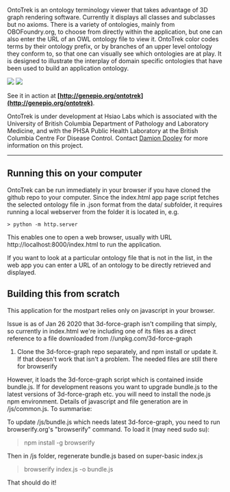 OntoTrek is an ontology terminology viewer that takes advantage of 3D graph rendering software. Currently it displays all classes and subclasses but no axioms. There is a variety of ontologies, mainly from OBOFoundry.org, to choose from directly within the application, but one can also enter the URL of an OWL ontology file to view it.  OntoTrek color codes terms by their ontology prefix, or by branches of an upper level ontology they conform to, so that one can visually see which ontologies are at play. It is designed to illustrate the interplay of domain specific ontologies that have been used to build an application ontology.

<img src="docs/images/bfo.png"/>

<img src="docs/images/bfo_eco.png"/>

See it in action at **[http://genepio.org/ontotrek](http://genepio.org/ontotrek)**.

OntoTrek is under development at Hsiao Labs which is associated with the University of British Columbia Department of Pathology and Laboratory Medicine, and with the PHSA Public Health Laboratory at the British Columbia Centre For Disease Control. Contact [Damion Dooley](mailto:damion.dooley@bccdc.ca) for more information on this project.

<hr />

## Running this on your computer

OntoTrek can be run immediately in your browser if you have cloned the github repo to your computer.  Since the index.html app page script fetches the selected ontology file in .json format from the data/ subfolder, it requires running a local webserver from the folder it is located in, e.g. 
    
    > python -m http.server

This enables one to open a web browser, usually with URL http://localhost:8000/index.html to run the application.

If you want to look at a particular ontology file that is not in the list, in the web app you can enter a URL of an ontology to be directly retrieved and displayed.

## Building this from scratch

This application for the mostpart relies only on javascript in your browser.  

Issue is as of Jan 26 2020 that 3d-force-graph isn't compiling that simply, so currently in index.html we're including one of its files as a direct reference to a file downloaded from //unpkg.com/3d-force-graph

1) Clone the 3d-force-graph repo separately, and npm install or update it.
If that doesn't work that isn't a problem. The needed files are still there for browserify

However, it loads the 3d-force-graph script which is contained inside bundle.js.  If for development reasons you want to upgrade bundle.js to the latest versions of 3d-force-graph etc. you will need to install the node.js npm environment.  Details of javascript and file generation are in /js/common.js. To summarise:

To update /js/bundle.js which needs latest 3d-force-graph, you need to run 
  browserify.org's "browserify" command. To load it (may need sudo su):

  > npm install -g browserify

Then in /js folder, regenerate bundle.js based on super-basic index.js

  > browserify index.js -o bundle.js

That should do it!
